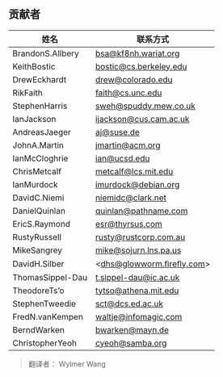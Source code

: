 ## 贡献者

姓名    |联系方式
--------|---------------------------------------
BrandonS.Allbery	|<bsa@kf8nh.wariat.org>
KeithBostic	|<bostic@cs.berkeley.edu>
DrewEckhardt	|<drew@colorado.edu>
RikFaith	|<faith@cs.unc.edu>
StephenHarris	|<sweh@spuddy.mew.co.uk>
IanJackson	|<ijackson@cus.cam.ac.uk>
AndreasJaeger	|<aj@suse.de>
JohnA.Martin	|<jmartin@acm.org>
IanMcCloghrie	|<ian@ucsd.edu>
ChrisMetcalf	|<metcalf@lcs.mit.edu>
IanMurdock	|<imurdock@debian.org>
DavidC.Niemi	|<niemidc@clark.net>
DanielQuinlan	|<quinlan@pathname.com>
EricS.Raymond	|<esr@thyrsus.com>
RustyRussell	|<rusty@rustcorp.com.au>
MikeSangrey	|<mike@sojurn.lns.pa.us>
DavidH.Silber	|<dhs@glowworm.ﬁreﬂy.com>
ThomasSippel-Dau	|<t.sippel-dau@ic.ac.uk>
TheodoreTs’o	|<tytso@athena.mit.edu>
StephenTweedie	|<sct@dcs.ed.ac.uk>
FredN.vanKempen	|<waltje@infomagic.com>
BerndWarken	|<bwarken@mayn.de>
ChristopherYeoh	|<cyeoh@samba.org>

> 翻译者： Wylmer Wang
